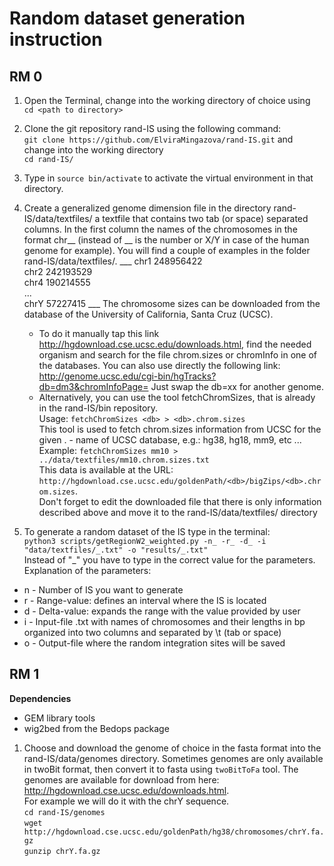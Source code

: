 # Random dataset generation instruction
## RM 0

1. Open the Terminal, change into the working directory of choice using  
`cd <path to directory>`  
2. Clone the git repository rand-IS using the following command:  
`git clone https://github.com/ElviraMingazova/rand-IS.git`
and change into the working directory  
`cd rand-IS/`
4. Type in `source bin/activate` to activate the virtual environment in that directory.
3. Create a generalized genome dimension file in the directory rand-IS/data/textfiles/ a textfile that contains two tab (or space) separated columns.
In the first column the names of the chromosomes in the format chr\__ (instead of __ is the number or X/Y in case of the human genome for example). You will find a couple of examples in the folder rand-IS/data/textfiles/.
        ___
        chr1	248956422  
        chr2	242193529  
        chr4	190214555  
        ...  
        chrY  57227415
        ___
The chromosome sizes can be downloaded from the database of the University of California, Santa Cruz (UCSC).
    - To do it manually tap this link http://hgdownload.cse.ucsc.edu/downloads.html, find the needed organism and search for the file chrom.sizes or chromInfo in one of the databases. You can also use directly the following link:  http://genome.ucsc.edu/cgi-bin/hgTracks?db=dm3&chromInfoPage=
    Just swap the db=xx for another genome.
    - Alternatively, you can use the tool fetchChromSizes, that is already in the rand-IS/bin repository.  
    Usage: `fetchChromSizes <db> > <db>.chrom.sizes`  
    This tool is used to fetch chrom.sizes information from UCSC for the given <db>.
    <db> - name of UCSC database, e.g.: hg38, hg18, mm9, etc ...  
    Example: `fetchChromSizes mm10 > ../data/textfiles/mm10.chrom.sizes.txt`  
    This data is available at the URL:
    `http://hgdownload.cse.ucsc.edu/goldenPath/<db>/bigZips/<db>.chrom.sizes`.  
    Don't forget to edit the downloaded file that there is only information described above and move it to the rand-IS/data/textfiles/ directory

4. To generate a random dataset of the IS type in the terminal:  
`python3 scripts/getRegionW2_weighted.py -n_ -r_ -d_ -i "data/textfiles/_.txt" -o "results/_.txt"`  
Instead of "_" you have to type in the correct value for the parameters.  
Explanation of the parameters:
  * n - Number of IS you want to generate
  * r - Range-value: defines an interval where the IS is located
  * d - Delta-value: expands the range with the value provided by user
  * i - Input-file .txt with names of chromosomes and their lengths in bp organized into two columns and separated by \t (tab or space)
  * o - Output-file where the random integration sites will be saved

## RM 1

**Dependencies**
- GEM library tools
- wig2bed from the Bedops package  


1. Choose and download the genome of choice in the fasta format into the rand-IS/data/genomes directory. Sometimes genomes are only available in twoBit format, then convert it to fasta using `twoBitToFa` tool. The genomes are available for download from here: http://hgdownload.cse.ucsc.edu/downloads.html.  
For example we will do it with the chrY sequence.  
`cd rand-IS/genomes`  
`wget http://hgdownload.cse.ucsc.edu/goldenPath/hg38/chromosomes/chrY.fa.gz`  
`gunzip chrY.fa.gz`

